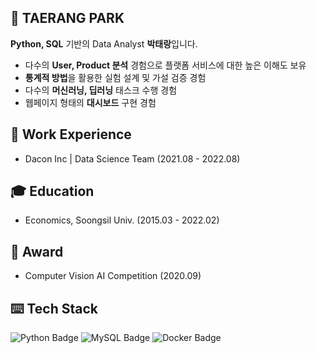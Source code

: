 ## 🙋 TAERANG PARK
**Python, SQL** 기반의 Data Analyst **박태랑**입니다.

- 다수의 **User, Product 분석** 경험으로 플랫폼 서비스에 대한 높은 이해도 보유
- **통계적 방법**을 활용한 실험 설계 및 가설 검증 경험
- 다수의 **머신러닝, 딥러닝** 태스크 수행 경험
- 웹페이지 형태의 **대시보드** 구현 경험


## 🏢 Work Experience
- Dacon Inc | Data Science Team (2021.08 - 2022.08)

## 🎓 Education
- Economics, Soongsil Univ. (2015.03 - 2022.02)

## 🏅 Award

- Computer Vision AI Competition (2020.09)

## ⌨️ Tech Stack

![Python Badge](https://img.shields.io/badge/Python-235A97?style=flat-square&logo=Python&logoColor=white)
![MySQL Badge](https://img.shields.io/badge/MySQL-4479a1?style=flat-square&logo=Mysql&logoColor=white)
![Docker Badge](https://img.shields.io/badge/Docker-2496ed?style=flat-square&logo=Docker&logoColor=white)

